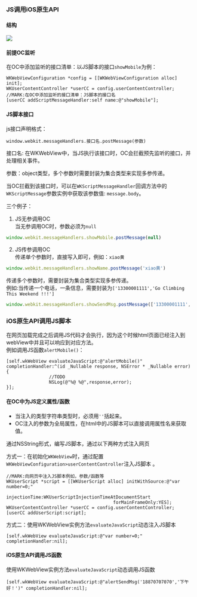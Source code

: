 ### JS调用iOS原生API
#### 结构
![](http://www.plantuml.com/plantuml/svg/XLNlJzj66Fxkl-94f2O6kzA-Mb6aYQdQYBPEGri-L5jr99VWrjZ8Tc3LsgcbIKSf-R6sb3M4a0wsH1f5L6YK9eJyCxwp-TH_ONS-Ep4jrTulyPtVzvxdVPxt75krDGGowGoQ-q55o_Zf-ioiLsgGvhwGHRgDJ32FO0wPWjDxv7LsdTCshgtWwevRVqHpdTwUqtjAcZsyUYmWFHVa2l597i1zqyUxX-IFAkc-mjkR8DYF2t7sflL4oMhGiYGuPzacpDgIoY3pC8iagEk63MtLq2Ma5nTeXNSmFDyym3ixIa8MtSu3qdmi9MAYCzmcQtjIubSHhvV3xIaHb_VfKvnokU87e-BsIxY-6b2Xw-299roX4BZyskrKWhJsMtnQKxunSaZw3cLjg1Sq95qpDDgXTCs42qYQrenYJle2sd0EMYWkBCBiRLX0O4AzFiiqUhxp-RTVJIIJl2YL-aK0DFoMgUJ9aUh12nOtRmBouXqvsg0aw6AqFmKIQavKTTNEgFQy3wza3Jsl5egchv8IJLqoQ39QWbeHscW6Bi7PhAakshHYOL53BFrBgESqPFAgUqA463zrJ6uwYX9XAii0lscH-nt6L9OZy9dqznOoQPrD9uZzc8P6iS1ayRBjIEkZpgEDXtr_pDG_RZhv2RWBebv-iYyJpEMuEbyZowBkXSheJE9BaXbO86T0YP8AdGyl3nYR3c8coaMTlsNndAYKv-MAEpYW_292BbpWOoctB5Bz2zTsSRqoobaqh90tlPTaut1CAHxpmx-2Ux-He-vuxeChsVm77vuvWw7xlAlGouQ0Cs0i5C3pOs741V-jXl8sCFBKNe7yM_Cwg_XbrpdfEuDdxEe3biCJJRKmxsVoKGAnWWdl21J5wLLniqjQfVFxxKoQR1w_Frq__xE4rzhUO13AGlUyWpEcnjRlkBu_Cykx9YTbNDdu02can2T1u7XkeqJQ9tZua8ydgNQSFaCYjRfpjZN22wqYpohEe3a-c2gNyiDNgdpa7lNnrXckhNd35gCIrJ8LXF_fO9dUsegxyixT_rj9t4s9Rhz37W-bnAJ8lYUhTI0b3D5xqA0h2U3oiTD_4PD-bkv9Kz9FW1xlzeP-gIoB-82j0AMTk7fLz5usw2ekPD8Jdqs0IVa6cwaVPS1Ml6c5gyg702Gl6A43JTLlWzZol4hx-q1-V_2M-LMdob5vgFfa-nNLRAn9O2G3BfW8wHIQIwv4DGvXkIiSLQ26NvzsJbwJjtsgE_UKEHGnzVrf8pHZz8OD-TWI3WOCcHqTDXyEZ3AQne-yfOmowVyjymuVqk6CrFWH_Ftb3Sh05EQCEyXahhUUC5vyzpy0)
#### 前提OC监听
在OC中添加监听的接口清单：以JS脚本的接口`showMobile`为例：
```objc
WKWebViewConfiguration *config = [[WKWebViewConfiguration alloc] init];
WKUserContentController *userCC = config.userContentController;
//MARK:在OC中添加监听的接口清单：JS脚本的接口名
[userCC addScriptMessageHandler:self name:@"showMobile"];
```
#### JS脚本接口
js接口声明格式：
```
window.webkit.messageHandlers.接口名.postMessage(参数)
```
接口名: 在WKWebView中，当JS执行该接口时，OC会拦截预先监听的接口，并处理相关事件。

参数：object类型，多个参数时需要封装为集合类型来实现多参传递。

当OC拦截到该接口时，可以在`WKScriptMessageHandler`回调方法中的`WKScriptMessage`参数实例中获取该参数值: `message.body`。

三个例子：
1. JS无参调用OC<br/>
当无参调用OC时，参数必须为`null`
```js
window.webkit.messageHandlers.showMobile.postMessage(null)
```

2. JS传参调用OC<br/>
传递单个参数时，直接写入即可，例如：`xiao黄`
```js
window.webkit.messageHandlers.showName.postMessage('xiao黄')
```
传递多个参数时，需要封装为集合类型实现多参传递。<br/>
例如:当传递一个电话，一条信息，需要封装为`['13300001111','Go Climbing This Weekend !!!']`
```js
window.webkit.messageHandlers.showSendMsg.postMessage(['13300001111', 'Go Climbing This Weekend !!!'])
```
### iOS原生API调用JS脚本
在网页加载完成之后调用JS代码才会执行，因为这个时候html页面已经注入到webView中并且可以响应到对应方法。<br/>
例如调用JS函数`alertMobile()`：
```objc
[self.wkWebView evaluateJavaScript:@"alertMobile()" completionHandler:^(id _Nullable response, NSError * _Nullable error) {
                //TODO
                NSLog(@"%@ %@",response,error);
}];
```

#### 在OC中为JS定义属性/函数

* 当注入的类型字符串类型时，必须用`''`括起来。<br/>
* OC注入的参数为全局属性，在html中的JS脚本可以直接调用属性名来获取值。<br/>

通过NSString形式，编写JS脚本，通过以下两种方式注入网页

方式一：在初始化`WKWebView`时，通过配置`WKWebViewConfiguration>userContentController`注入JS脚本  。
```objc
//MARK:向网页中注入JS脚本例如，参数/函数等
WKUserScript *script = [[WKUserScript alloc] initWithSource:@"var number=0;"
                                                injectionTime:WKUserScriptInjectionTimeAtDocumentStart
                                        forMainFrameOnly:YES];
WKUserContentController *userCC = config.userContentController;
[userCC addUserScript:script];
```
方式二：使用WKWebView实例方法`evaluateJavaScript`动态注入JS脚本

```objc
[self.wkWebView evaluateJavaScript:@"var number=0;" completionHandler:nil];
```
#### iOS原生API调用JS函数
使用WKWebView实例方法`evaluateJavaScript`动态调用JS函数
```objc
[self.wkWebView evaluateJavaScript:@"alertSendMsg('18870707070','下午好！')" completionHandler:nil];
```


